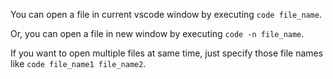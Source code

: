 You can open a file in current vscode window by executing `code file_name`.

Or, you can open a file in new window by executing `code -n file_name`.

If you want to open multiple files at same time, just specify those file names like `code file_name1 file_name2`.

